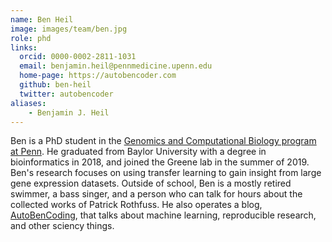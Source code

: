 ```yaml
---
name: Ben Heil
image: images/team/ben.jpg
role: phd
links:
  orcid: 0000-0002-2811-1031
  email: benjamin.heil@pennmedicine.upenn.edu
  home-page: https://autobencoder.com
  github: ben-heil
  twitter: autobencoder
aliases:
    - Benjamin J. Heil
---
```


Ben is a PhD student in the [Genomics and Computational Biology program at Penn](http://www.med.upenn.edu/gcb/).
He graduated from Baylor University with a degree in bioinformatics in 2018, and joined the Greene lab in the summer of 2019.
Ben's research focuses on using transfer learning to gain insight from large gene expression datasets.
Outside of school, Ben is a mostly retired swimmer, a bass singer, and a person who can talk for hours about the collected works of Patrick Rothfuss.
He also operates a blog, [AutoBenCoding](https://autobencoder.com), that talks about machine learning, reproducible research, and other sciency things.
